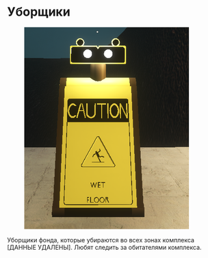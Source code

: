 # Уборщики

<figure><img src="../../.gitbook/assets/вывывы.png" alt=""><figcaption></figcaption></figure>

Уборщики фонда, которые убираются во всех зонах комплекса \[ДАННЫЕ УДАЛЕНЫ]. Любят следить за обитателями комплекса.

